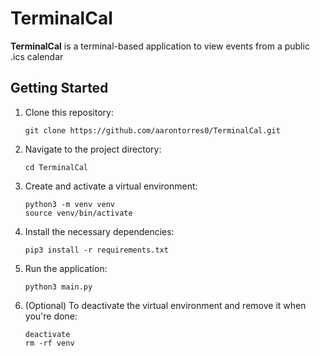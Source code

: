 # TerminalCal

**TerminalCal** is a terminal-based application to view events from a public .ics calendar

## Getting Started

1. Clone this repository:

   ```
   git clone https://github.com/aarontorres0/TerminalCal.git
   ```

1. Navigate to the project directory:

   ```
   cd TerminalCal
   ```

1. Create and activate a virtual environment:

   ```
   python3 -m venv venv
   source venv/bin/activate
   ```

1. Install the necessary dependencies:

   ```
   pip3 install -r requirements.txt
   ```

1. Run the application:

   ```
   python3 main.py
   ```

1. (Optional) To deactivate the virtual environment and remove it when you're done:

   ```
   deactivate
   rm -rf venv
   ```
